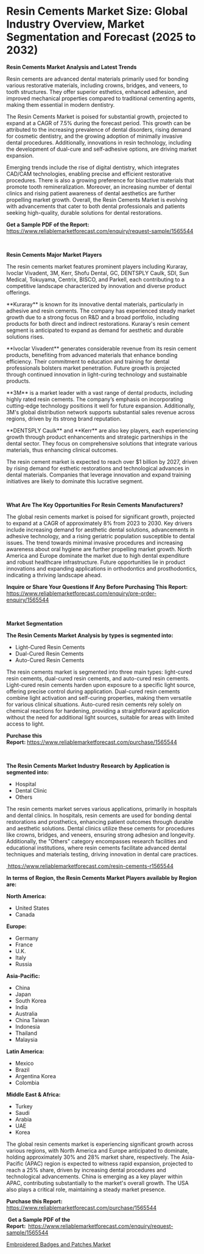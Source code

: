<p><h1>Resin Cements Market Size: Global Industry Overview, Market Segmentation and Forecast (2025 to 2032)</h1></p><p><strong>Resin Cements Market Analysis and Latest Trends</strong></p>
<p><p>Resin cements are advanced dental materials primarily used for bonding various restorative materials, including crowns, bridges, and veneers, to tooth structures. They offer superior esthetics, enhanced adhesion, and improved mechanical properties compared to traditional cementing agents, making them essential in modern dentistry.</p><p>The Resin Cements Market is poised for substantial growth, projected to expand at a CAGR of 7.5% during the forecast period. This growth can be attributed to the increasing prevalence of dental disorders, rising demand for cosmetic dentistry, and the growing adoption of minimally invasive dental procedures. Additionally, innovations in resin technology, including the development of dual-cure and self-adhesive options, are driving market expansion.</p><p>Emerging trends include the rise of digital dentistry, which integrates CAD/CAM technologies, enabling precise and efficient restorative procedures. There is also a growing preference for bioactive materials that promote tooth remineralization. Moreover, an increasing number of dental clinics and rising patient awareness of dental aesthetics are further propelling market growth. Overall, the Resin Cements Market is evolving with advancements that cater to both dental professionals and patients seeking high-quality, durable solutions for dental restorations.</p></p>
<p><strong>Get a Sample PDF of the Report:&nbsp;</strong> <a href="https://www.reliablemarketforecast.com/enquiry/request-sample/1565544?utm_campaign=1170&utm_medium=2&utm_source=Github&utm_content=ia&utm_term=05022025&utm_id=resin-cements">https://www.reliablemarketforecast.com/enquiry/request-sample/1565544</a></p>
<p>&nbsp;</p>
<p><strong>Resin Cements Major Market Players</strong></p>
<p><p>The resin cements market features prominent players including Kuraray, Ivoclar Vivadent, 3M, Kerr, Shofu Dental, GC, DENTSPLY Caulk, SDI, Sun Medical, Tokuyama, Centrix, BISCO, and Parkell, each contributing to a competitive landscape characterized by innovation and diverse product offerings.</p><p>**Kuraray** is known for its innovative dental materials, particularly in adhesive and resin cements. The company has experienced steady market growth due to a strong focus on R&D and a broad portfolio, including products for both direct and indirect restorations. Kuraray's resin cement segment is anticipated to expand as demand for aesthetic and durable solutions rises.</p><p>**Ivoclar Vivadent** generates considerable revenue from its resin cement products, benefiting from advanced materials that enhance bonding efficiency. Their commitment to education and training for dental professionals bolsters market penetration. Future growth is projected through continued innovation in light-curing technology and sustainable products.</p><p>**3M** is a market leader with a vast range of dental products, including highly rated resin cements. The company’s emphasis on incorporating cutting-edge technology positions it well for future expansion. Additionally, 3M's global distribution network supports substantial sales revenue across regions, driven by its strong brand reputation.</p><p>**DENTSPLY Caulk** and **Kerr** are also key players, each experiencing growth through product enhancements and strategic partnerships in the dental sector. They focus on comprehensive solutions that integrate various materials, thus enhancing clinical outcomes.</p><p>The resin cement market is expected to reach over $1 billion by 2027, driven by rising demand for esthetic restorations and technological advances in dental materials. Companies that leverage innovation and expand training initiatives are likely to dominate this lucrative segment.</p></p>
<p>&nbsp;</p>
<p><strong>What Are The Key Opportunities For Resin Cements Manufacturers?</strong></p>
<p><p>The global resin cements market is poised for significant growth, projected to expand at a CAGR of approximately 8% from 2023 to 2030. Key drivers include increasing demand for aesthetic dental solutions, advancements in adhesive technology, and a rising geriatric population susceptible to dental issues. The trend towards minimal invasive procedures and increasing awareness about oral hygiene are further propelling market growth. North America and Europe dominate the market due to high dental expenditure and robust healthcare infrastructure. Future opportunities lie in product innovations and expanding applications in orthodontics and prosthodontics, indicating a thriving landscape ahead.</p></p>
<p><strong>Inquire or Share Your Questions If Any Before Purchasing This Report:</strong> <a href="https://www.reliablemarketforecast.com/enquiry/pre-order-enquiry/1565544?utm_campaign=1170&utm_medium=2&utm_source=Github&utm_content=ia&utm_term=05022025&utm_id=resin-cements">https://www.reliablemarketforecast.com/enquiry/pre-order-enquiry/1565544</a></p>
<p>&nbsp;</p>
<p><strong>Market Segmentation</strong></p>
<p><strong>The Resin Cements Market Analysis by types is segmented into:</strong></p>
<p><ul><li>Light-Cured Resin Cements</li><li>Dual-Cured Resin Cements</li><li>Auto-Cured Resin Cements</li></ul></p>
<p><p>The resin cements market is segmented into three main types: light-cured resin cements, dual-cured resin cements, and auto-cured resin cements. Light-cured resin cements harden upon exposure to a specific light source, offering precise control during application. Dual-cured resin cements combine light activation and self-curing properties, making them versatile for various clinical situations. Auto-cured resin cements rely solely on chemical reactions for hardening, providing a straightforward application without the need for additional light sources, suitable for areas with limited access to light.</p></p>
<p><strong>Purchase this Report:&nbsp;</strong><a href="https://www.reliablemarketforecast.com/purchase/1565544?utm_campaign=1170&utm_medium=2&utm_source=Github&utm_content=ia&utm_term=05022025&utm_id=resin-cements">https://www.reliablemarketforecast.com/purchase/1565544</a></p>
<p>&nbsp;</p>
<p><strong>The Resin Cements Market Industry Research by Application is segmented into:</strong></p>
<p><ul><li>Hospital</li><li>Dental Clinic</li><li>Others</li></ul></p>
<p><p>The resin cements market serves various applications, primarily in hospitals and dental clinics. In hospitals, resin cements are used for bonding dental restorations and prosthetics, enhancing patient outcomes through durable and aesthetic solutions. Dental clinics utilize these cements for procedures like crowns, bridges, and veneers, ensuring strong adhesion and longevity. Additionally, the "Others" category encompasses research facilities and educational institutions, where resin cements facilitate advanced dental techniques and materials testing, driving innovation in dental care practices.</p></p>
<p><a href="https://www.reliablemarketforecast.com/resin-cements-r1565544?utm_campaign=1170&utm_medium=2&utm_source=Github&utm_content=ia&utm_term=05022025&utm_id=resin-cements">&nbsp;https://www.reliablemarketforecast.com/resin-cements-r1565544</a></p>
<p><strong>In terms of Region, the Resin Cements Market Players available by Region are:</strong></p>
<p>
    <p> <strong> North America: </strong>
        <ul>
            <li>United States</li>
            <li>Canada</li>
        </ul>
        </p> 
    <p> <strong> Europe: </strong>
        <ul>
            <li>Germany</li>
            <li>France</li>
            <li>U.K.</li>
            <li>Italy</li>
            <li>Russia</li>
        </ul>
        </p> 
    <p> <strong> Asia-Pacific: </strong>
        <ul>
            <li>China</li>
            <li>Japan</li>
            <li>South Korea</li>
            <li>India</li>
            <li>Australia</li>
            <li>China Taiwan</li>
            <li>Indonesia</li>
            <li>Thailand</li>
            <li>Malaysia</li>
        </ul>
        </p> 
    <p> <strong> Latin America: </strong>
        <ul>
            <li>Mexico</li>
            <li>Brazil</li>
            <li>Argentina Korea</li>
            <li>Colombia</li>
        </ul>
        </p> 
    <p> <strong> Middle East & Africa: </strong>
        <ul>
            <li>Turkey</li>
            <li>Saudi</li>
            <li>Arabia</li>
            <li>UAE</li>
            <li>Korea</li>
        </ul>
    </p>
    </p>
<p><p>The global resin cements market is experiencing significant growth across various regions, with North America and Europe anticipated to dominate, holding approximately 30% and 28% market share, respectively. The Asia-Pacific (APAC) region is expected to witness rapid expansion, projected to reach a 25% share, driven by increasing dental procedures and technological advancements. China is emerging as a key player within APAC, contributing substantially to the market's overall growth. The USA also plays a critical role, maintaining a steady market presence.</p></p>
<p><strong>Purchase this Report: </strong><a href="https://www.reliablemarketforecast.com/purchase/1565544?utm_campaign=1170&utm_medium=2&utm_source=Github&utm_content=ia&utm_term=05022025&utm_id=resin-cements">https://www.reliablemarketforecast.com/purchase/1565544</a></p>
<p>&nbsp;<strong>Get a Sample PDF of the Report:&nbsp;&nbsp;</strong><a href="https://www.reliablemarketforecast.com/enquiry/request-sample/1565544?utm_campaign=1170&utm_medium=2&utm_source=Github&utm_content=ia&utm_term=05022025&utm_id=resin-cements">https://www.reliablemarketforecast.com/enquiry/request-sample/1565544</a></p>
<p><strong></strong></p>
<p><p><a href="https://github.com/sofayahoo2023/Market-Research-Report-List-6/blob/main/embroidered-badges-and-patches-market.md?utm_campaign=1170&utm_medium=2&utm_source=Github&utm_content=ia&utm_term=05022025&utm_id=resin-cements">Embroidered Badges and Patches Market</a></p></p>